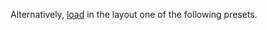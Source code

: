 Alternatively, [load](https://yootheme.com/support/yootheme-pro/joomla/layout-library#download-and-upload-layouts) in the layout one of the following presets.

<!-- {% quick-links %}

    {% quick-link title="Simple Preset" href=$preset description="Download a Form Area preset with the element or action included." download="true" /%}
    {% quick-link title="Advanced Presets" href="./forms" description="Explore presets with more advanced Form Area workflows." /%}

{% /quick-links %} -->

